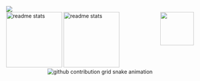 <div>

  <a href="https://skillicons.dev">
    <img src="https://skillicons.dev/icons?i=nodejs,js,tailwind,git,linux,vscode,github" />
  </a>
</div>
<div>
  <img height="150cm" src="https://github-readme-stats.vercel.app/api?username=NotHiaki&count_private=true&show_icons=true&theme=github_dark&rank_icon=github&border_radius=12" alt="readme stats" />
  <img height="150cm" alt="readme stats" src="https://github-readme-stats.vercel.app/api/top-langs/?username=NotHiaki&layout=compact&langs_count=7&theme=github_dark&border_radius=10" />
  <a href="https://hiaki.vercel.app/" title="Enter the portal">
    <img src="https://static.wikia.nocookie.net/minecraft/images/f/fd/NetherPortalAnimated.gif/revision/latest?cb=20200112000746" align="right" width="90" /><br>
  </a>
</div>
<div align="center">
   <picture>
    <source media="(prefers-color-scheme: dark)" srcset="https://raw.githubusercontent.com/NotHiaki/NotHiaki/output/github-contribution-grid-snake-dark.svg">
    <source media="(prefers-color-scheme: light)" srcset="https://raw.githubusercontent.com/NotHiaki/NotHiaki/output/github-contribution-grid-snake.svg">
    <img alt="github contribution grid snake animation" src="https://raw.githubusercontent.com/NotHiaki/NotHiaki/output/github-contribution-grid-snake.svg">
  </picture>
</div>

<!--## Hi
  <img align="left" src="https://media.tenor.com/FFT4ra-XzRkAAAAd/nose-fur.gif" width="120" height="120" />
  <img align="left" src="https://media.tenor.com/kDk4lwsitdcAAAAC/cat-cat-eating-corn.gif" width="120" height="120" />
  <img align="left" src="https://media.tenor.com/t6-n6HOctngAAAAd/dog-funny-dog.gif" width="120" height="120" />
  <img align="left" src="https://media.tenor.com/wuyEcsxrvQwAAAAC/club-penguin-ghosthy.gif" width="120" height="120" />
  <img align="left" src="https://media.tenor.com/NQfq1liFH-8AAAAd/byuntear-sad.gif" width="120" height="120" />-->
